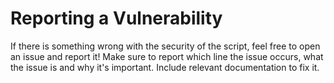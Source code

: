 # Reporting a Vulnerability
If there is something wrong with the security of the script, 
feel free to open an issue and report it! Make sure to report 
which line the issue occurs, what the issue is and why it's 
important. Include relevant documentation to fix it. 
